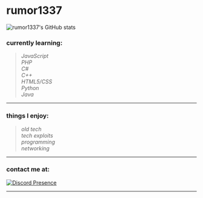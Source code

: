 # rumor1337

![rumor1337's GitHub stats](https://github-readme-stats.vercel.app/api?username=rumor1337&show_icons=true&theme=responsive)

### currently learning:

> *JavaScript* <br>
> *PHP* <br>
> *C#* <br>
> *C++* <br>
> *HTML5/CSS* <br>
> *Python* <br>
> *Java* <br>

<hr>

### things I enjoy:

> *old tech* <br>
> *tech exploits* <br>
> *programming* <br>
> *networking* <br>

<hr>

### contact me at:

[![Discord Presence](https://lanyard.kyrie25.dev/api/953728215950712832?showDisplayName=false&showBanner=animated&theme=dark&idleMessage=not%20doing%20anything%20right%20now)](https://discord.com/users/953728215950712832)

<hr>
